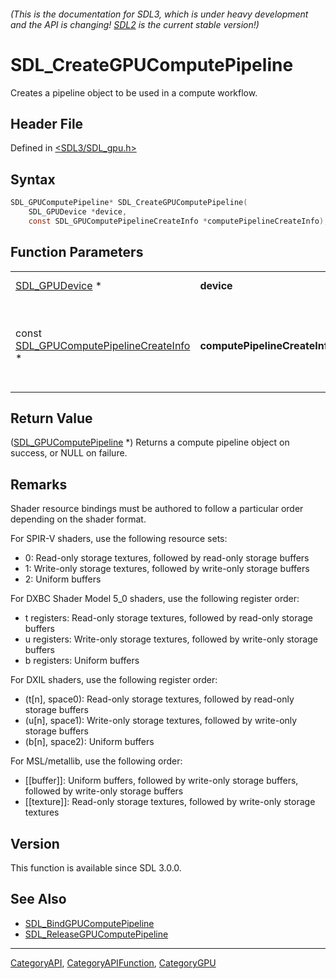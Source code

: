 ###### (This is the documentation for SDL3, which is under heavy development and the API is changing! [SDL2](https://wiki.libsdl.org/SDL2/) is the current stable version!)
# SDL_CreateGPUComputePipeline

Creates a pipeline object to be used in a compute workflow.

## Header File

Defined in [<SDL3/SDL_gpu.h>](https://github.com/libsdl-org/SDL/blob/main/include/SDL3/SDL_gpu.h)

## Syntax

```c
SDL_GPUComputePipeline* SDL_CreateGPUComputePipeline(
    SDL_GPUDevice *device,
    const SDL_GPUComputePipelineCreateInfo *computePipelineCreateInfo);
```

## Function Parameters

|                                                                              |                               |                                                                  |
| ---------------------------------------------------------------------------- | ----------------------------- | ---------------------------------------------------------------- |
| [SDL_GPUDevice](SDL_GPUDevice) *                                             | **device**                    | a GPU Context.                                                   |
| const [SDL_GPUComputePipelineCreateInfo](SDL_GPUComputePipelineCreateInfo) * | **computePipelineCreateInfo** | a struct describing the state of the requested compute pipeline. |

## Return Value

([SDL_GPUComputePipeline](SDL_GPUComputePipeline) *) Returns a compute
pipeline object on success, or NULL on failure.

## Remarks

Shader resource bindings must be authored to follow a particular order
depending on the shader format.

For SPIR-V shaders, use the following resource sets:

- 0: Read-only storage textures, followed by read-only storage buffers
- 1: Write-only storage textures, followed by write-only storage buffers
- 2: Uniform buffers

For DXBC Shader Model 5_0 shaders, use the following register order:

- t registers: Read-only storage textures, followed by read-only storage
  buffers
- u registers: Write-only storage textures, followed by write-only storage
  buffers
- b registers: Uniform buffers

For DXIL shaders, use the following register order:

- (t[n], space0): Read-only storage textures, followed by read-only storage
  buffers
- (u[n], space1): Write-only storage textures, followed by write-only
  storage buffers
- (b[n], space2): Uniform buffers

For MSL/metallib, use the following order:

- [[buffer]]: Uniform buffers, followed by write-only storage buffers,
  followed by write-only storage buffers
- [[texture]]: Read-only storage textures, followed by write-only storage
  textures

## Version

This function is available since SDL 3.0.0.

## See Also

- [SDL_BindGPUComputePipeline](SDL_BindGPUComputePipeline)
- [SDL_ReleaseGPUComputePipeline](SDL_ReleaseGPUComputePipeline)

----
[CategoryAPI](CategoryAPI), [CategoryAPIFunction](CategoryAPIFunction), [CategoryGPU](CategoryGPU)

